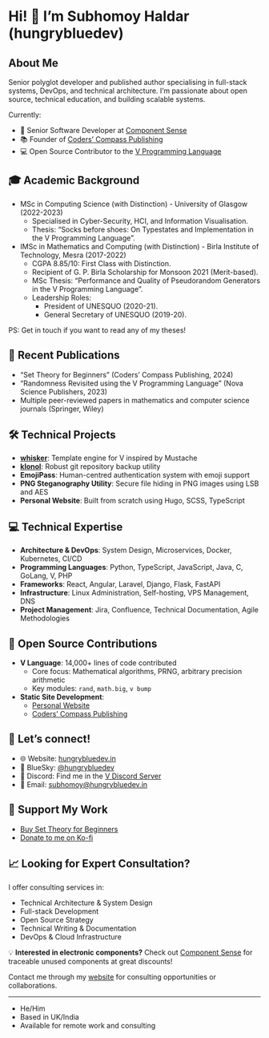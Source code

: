 # Hi! 👋 I’m Subhomoy Haldar (hungrybluedev)

## About Me

Senior polyglot developer and published author specialising in full-stack systems, DevOps, and technical architecture. I’m passionate about open source, technical education, and building scalable systems.

Currently:

- 🏢 Senior Software Developer at [Component Sense](https://www.componentsense.com/)
- 📚 Founder of [Coders’ Compass Publishing](https://coderscompass.org)
- 💻 Open Source Contributor to the [V Programming Language](https://vlang.io)

## 🎓 Academic Background

- MSc in Computing Science (with Distinction) - University of Glasgow (2022-2023)
  - Specialised in Cyber-Security, HCI, and Information Visualisation.
  - Thesis: “Socks before shoes: On Typestates and Implementation in the V Programming Language”.
- IMSc in Mathematics and Computing (with Distinction) - Birla Institute of Technology, Mesra (2017-2022)
  - CGPA 8.85/10: First Class with Distinction.
  - Recipient of G. P. Birla Scholarship for Monsoon 2021 (Merit-based).
  - MSc Thesis: “Performance and Quality of Pseudorandom Generators in the V Programming Language”.
  - Leadership Roles:
    - President of UNESQUO (2020-21).
    - General Secretary of UNESQUO (2019-20).

PS: Get in touch if you want to read any of my theses!

## 📖 Recent Publications

- “Set Theory for Beginners” (Coders’ Compass Publishing, 2024)
- “Randomness Revisited using the V Programming Language” (Nova Science Publishers, 2023)
- Multiple peer-reviewed papers in mathematics and computer science journals (Springer, Wiley)

## 🛠️ Technical Projects

- [**whisker**](https://github.com/hungrybluedev/whisker): Template engine for V inspired by Mustache
- [**klonol**](https://github.com/hungrybluedev/klonol): Robust git repository backup utility
- **EmojiPass**: Human-centred authentication system with emoji support
- **PNG Steganography Utility**: Secure file hiding in PNG images using LSB and AES
- **Personal Website**: Built from scratch using Hugo, SCSS, TypeScript

## 💻 Technical Expertise

- **Architecture & DevOps**: System Design, Microservices, Docker, Kubernetes, CI/CD
- **Programming Languages**: Python, TypeScript, JavaScript, Java, C, GoLang, V, PHP
- **Frameworks**: React, Angular, Laravel, Django, Flask, FastAPI
- **Infrastructure**: Linux Administration, Self-hosting, VPS Management, DNS
- **Project Management**: Jira, Confluence, Technical Documentation, Agile Methodologies

## 🌟 Open Source Contributions

- **V Language**: 14,000+ lines of code contributed
  - Core focus: Mathematical algorithms, PRNG, arbitrary precision arithmetic
  - Key modules: `rand`, `math.big`, `v bump`
- **Static Site Development**:
  - [Personal Website](https://hungrybluedev.in)
  - [Coders’ Compass Publishing](https://coderscompass.org)

## 💬 Let’s connect!

- 🌐 Website: [hungrybluedev.in](https://hungrybluedev.in)
- 🦋 BlueSky: [@hungrybluedev](https://www.threads.net/@hungrybluedev)
- 💬 Discord: Find me in the [V Discord Server](https://discord.gg/vlang)
- 📧 Email: [subhomoy@hungrybluedev.in](mailto:subhomoy@hungrybluedev.in)

## 🤝 Support My Work

- [Buy Set Theory for Beginners](https://coderscompass.org/books/set-theory-for-beginners?utm_campaign=github&utm_source=profile)
- [Donate to me on Ko-fi](https://ko-fi.com/hungrybluedev)

## 📈 Looking for Expert Consultation?

I offer consulting services in:

- Technical Architecture & System Design
- Full-stack Development
- Open Source Strategy
- Technical Writing & Documentation
- DevOps & Cloud Infrastructure

💡 **Interested in electronic components?** Check out [Component Sense](https://www.componentsense.com/) for traceable unused components at great discounts!

Contact me through my [website](https://hungrybluedev.in/contact/) for consulting opportunities or collaborations.

---

- He/Him
- Based in UK/India
- Available for remote work and consulting
